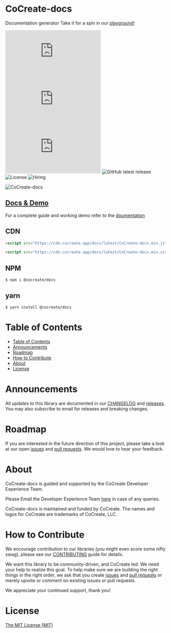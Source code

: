 # CoCreate-docs

Documentation generator Take it for a spin in our [playground!](https://cocreate.app/docs/docs)

![minified](https://img.badgesize.io/https://cdn.cocreate.app/docs/latest/CoCreate-docs.min.js?style=flat-square&label=minified&color=orange)
![gzip](https://img.badgesize.io/https://cdn.cocreate.app/docs/latest/CoCreate-docs.min.js?compression=gzip&style=flat-square&label=gzip&color=yellow)
![brotli](https://img.badgesize.io/https://cdn.cocreate.app/docs/latest/CoCreate-docs.min.js?compression=brotli&style=flat-square&label=brotli)
![GitHub latest release](https://img.shields.io/github/v/release/CoCreate-app/CoCreate-docs?style=flat-square)
![License](https://img.shields.io/github/license/CoCreate-app/CoCreate-docs?style=flat-square)
![Hiring](https://img.shields.io/static/v1?style=flat-square&label=&message=Hiring&color=blueviolet)

![CoCreate-docs](https://cdn.cocreate.app/docs/CoCreate-docs.gif)

## [Docs & Demo](https://cocreate.app/docs/docs)

For a complete guide and working demo refer to the [doumentation](https://cocreate.app/docs/docs)

## CDN

```html
<script src="https://cdn.cocreate.app/docs/latest/CoCreate-docs.min.js"></script>
```

```html
<script src="https://cdn.cocreate.app/docs/latest/CoCreate-docs.min.css"></script>
```

## NPM

```shell
$ npm i @cocreate/docs
```

## yarn

```shell
$ yarn install @cocreate/docs
```

# Table of Contents

- [Table of Contents](#table-of-contents)
- [Announcements](#announcements)
- [Roadmap](#roadmap)
- [How to Contribute](#how-to-contribute)
- [About](#about)
- [License](#license)

<a name="announcements"></a>

# Announcements

All updates to this library are documented in our [CHANGELOG](https://github.com/CoCreate-app/CoCreate-docs/blob/master/CHANGELOG.md) and [releases](https://github.com/CoCreate-app/CoCreate-docs/releases). You may also subscribe to email for releases and breaking changes.

<a name="roadmap"></a>

# Roadmap

If you are interested in the future direction of this project, please take a look at our open [issues](https://github.com/CoCreate-app/CoCreate-docs/issues) and [pull requests](https://github.com/CoCreate-app/CoCreate-docs/pulls). We would love to hear your feedback.

<a name="about"></a>

# About

CoCreate-docs is guided and supported by the CoCreate Developer Experience Team.

Please Email the Developer Experience Team [here](mailto:develop@cocreate.app) in case of any queries.

CoCreate-docs is maintained and funded by CoCreate. The names and logos for CoCreate are trademarks of CoCreate, LLC.

<a name="contribute"></a>

# How to Contribute

We encourage contribution to our libraries (you might even score some nifty swag), please see our [CONTRIBUTING](https://github.com/CoCreate-app/CoCreate-docs/blob/master/CONTRIBUTING.md) guide for details.

We want this library to be community-driven, and CoCreate led. We need your help to realize this goal. To help make sure we are building the right things in the right order, we ask that you create [issues](https://github.com/CoCreate-app/CoCreate-docs/issues) and [pull requests](https://github.com/CoCreate-app/CoCreate-docs/pulls) or merely upvote or comment on existing issues or pull requests.

We appreciate your continued support, thank you!


<a name="license"></a>
# License

[The MIT License (MIT)](https://github.com/CoCreate-app/CoCreate-docs/blob/master/LICENSE)
